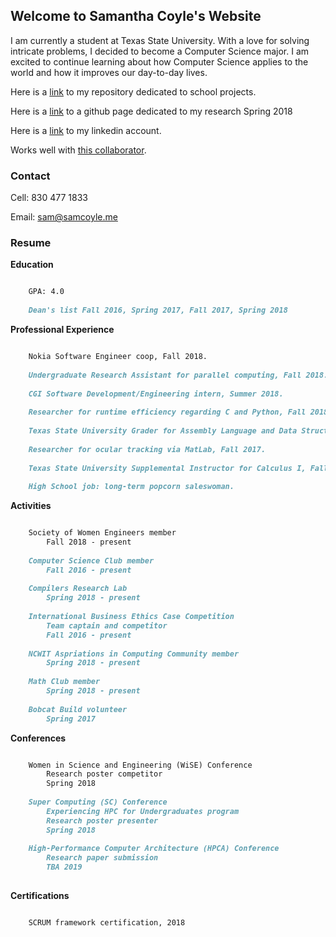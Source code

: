 ## Welcome to Samantha Coyle's Website

I am currently a student at Texas State University. With a love for solving intricate problems, I decided to become a Computer Science major. I am excited to continue learning about how Computer Science applies to the world and how it improves our day-to-day lives.

Here is a [link](https://github.com/sicoyle/txstcs) to my repository dedicated to school projects.

Here is a [link](http://samcoyle.me/Research/) to a github page dedicated to my research Spring 2018

Here is a [link](https://www.linkedin.com/in/samantha-coyle-a038b414a/) to my linkedin account.

Works well with [this collaborator](http://www.cassiecoyle.me).

### Contact

Cell: 830 477 1833

Email: sam@samcoyle.me

### Resume

<strong>Education</strong>

```markdown

	GPA: 4.0
	
	Dean's list Fall 2016, Spring 2017, Fall 2017, Spring 2018

```

<strong>Professional Experience</strong>

```markdown

	Nokia Software Engineer coop, Fall 2018.
	
	Undergraduate Research Assistant for parallel computing, Fall 2018.
	
	CGI Software Development/Engineering intern, Summer 2018.
	
	Researcher for runtime efficiency regarding C and Python, Fall 2018.
	
	Texas State University Grader for Assembly Language and Data Structures, Spring 2018.
	
	Researcher for ocular tracking via MatLab, Fall 2017.
	
	Texas State University Supplemental Instructor for Calculus I, Fall 2017.
	
	High School job: long-term popcorn saleswoman.

```

<strong>Activities</strong>

```markdown

	Society of Women Engineers member
		Fall 2018 - present
		
	Computer Science Club member
		Fall 2016 - present
		
	Compilers Research Lab
		Spring 2018 - present
		
	International Business Ethics Case Competition
		Team captain and competitor
		Fall 2016 - present
		
	NCWIT Aspriations in Computing Community member
		Spring 2018 - present
		
	Math Club member
		Spring 2018 - present
		
	Bobcat Build volunteer
		Spring 2017

```

<strong>Conferences</strong>

```markdown

	Women in Science and Engineering (WiSE) Conference
		Research poster competitor
		Spring 2018
		
	Super Computing (SC) Conference
		Experiencing HPC for Undergraduates program
		Research poster presenter
		Spring 2018
	
	High-Performance Computer Architecture (HPCA) Conference
		Research paper submission
		TBA 2019
		
```

<strong>Certifications</strong>

```markdown

	SCRUM framework certification, 2018

```


